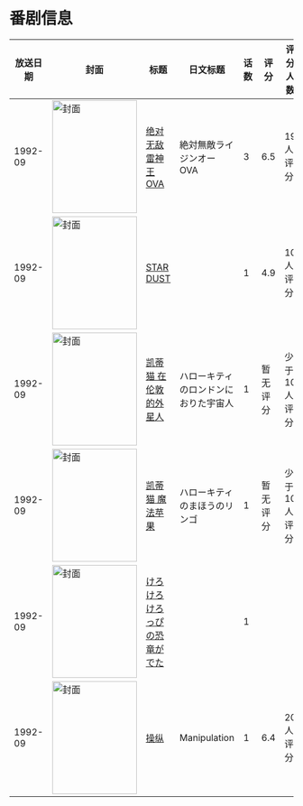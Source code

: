 # 番剧信息

|放送日期|封面|标题|日文标题|话数|评分|评分人数|
|---|---|---|---|---|---|---|
|1992-09|<img src="//lain.bgm.tv/pic/cover/c/71/b4/92950_Tl5yR.jpg" alt="封面" style="width:150px;height:200px;object-fit:cover;">|[绝对无敌雷神王OVA](https://bangumi.tv/subject/92950)|絶対無敵ライジンオー OVA|3|6.5|19人评分|
|1992-09|<img src="//lain.bgm.tv/pic/cover/c/ac/7c/89073_46COF.jpg" alt="封面" style="width:150px;height:200px;object-fit:cover;">|[STAR DUST](https://bangumi.tv/subject/89073)||1|4.9|10人评分|
|1992-09|<img src="//lain.bgm.tv/pic/cover/c/e9/be/315445_THTv7.jpg" alt="封面" style="width:150px;height:200px;object-fit:cover;">|[凯蒂猫 在伦敦的外星人](https://bangumi.tv/subject/315445)|ハローキティのロンドンにおりた宇宙人|1|暂无评分|少于10人评分|
|1992-09|<img src="//lain.bgm.tv/pic/cover/c/f2/bf/315448_FsBRs.jpg" alt="封面" style="width:150px;height:200px;object-fit:cover;">|[凯蒂猫 魔法苹果](https://bangumi.tv/subject/315448)|ハローキティのまほうのリンゴ|1|暂无评分|少于10人评分|
|1992-09|<img src="//lain.bgm.tv/pic/cover/c/a8/3d/315450_NN6jx.jpg" alt="封面" style="width:150px;height:200px;object-fit:cover;">|[けろけろけろっぴの恐竜がでた](https://bangumi.tv/subject/315450)||1|||
|1992-09|<img src="//lain.bgm.tv/pic/cover/c/59/2c/132420_3qF6K.jpg" alt="封面" style="width:150px;height:200px;object-fit:cover;">|[操纵](https://bangumi.tv/subject/132420)|Manipulation|1|6.4|20人评分|
